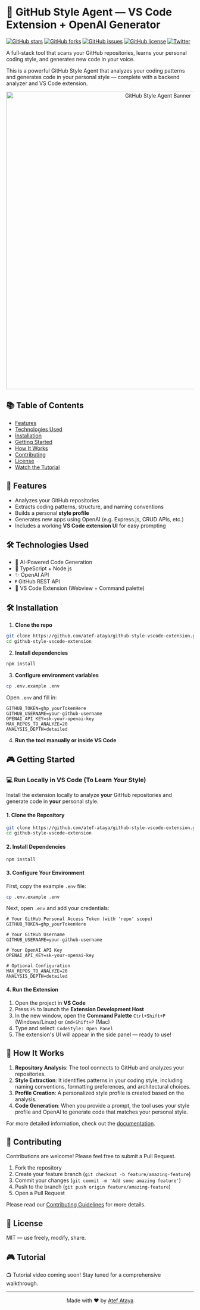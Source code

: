 # 🧠 GitHub Style Agent — VS Code Extension + OpenAI Generator

[![GitHub stars](https://img.shields.io/github/stars/atef-ataya/github-style-vscode-extension?style=social)](https://github.com/atef-ataya/github-style-vscode-extension/stargazers)
[![GitHub forks](https://img.shields.io/github/forks/atef-ataya/github-style-vscode-extension?style=social)](https://github.com/atef-ataya/github-style-vscode-extension/network/members)
[![GitHub issues](https://img.shields.io/github/issues/atef-ataya/github-style-vscode-extension)](https://github.com/atef-ataya/github-style-vscode-extension/issues)
[![GitHub license](https://img.shields.io/github/license/atef-ataya/github-style-vscode-extension)](https://github.com/atef-ataya/github-style-vscode-extension/blob/main/LICENSE)
[![Twitter](https://img.shields.io/twitter/url?style=social&url=https%3A%2F%2Fgithub.com%2Fatef-ataya%2Fgithub-style-vscode-extension)](https://twitter.com/intent/tweet?text=Check%20out%20this%20awesome%20GitHub%20Style%20Agent%20VS%20Code%20Extension:&url=https%3A%2F%2Fgithub.com%2Fatef-ataya%2Fgithub-style-vscode-extension)

A full-stack tool that scans your GitHub repositories, learns your personal coding style, and generates new code in your voice.

This is a powerful GitHub Style Agent that analyzes your coding patterns and generates code in your personal style — complete with a backend analyzer and VS Code extension.

<p align="center">
  <img src="https://raw.githubusercontent.com/atef-ataya/github-style-vscode-extension/main/assets/github-style-agent-banner.png" alt="GitHub Style Agent Banner" width="800">
</p>

## 📚 Table of Contents

- [Features](#-features)
- [Technologies Used](#️-technologies-used)
- [Installation](#️-installation)
- [Getting Started](#-getting-started)
- [How It Works](#-how-it-works)
- [Contributing](#-contributing)
- [License](#-license)
- [Watch the Tutorial](#-watch-the-tutorial)

## 🚀 Features

* Analyzes your GitHub repositories
* Extracts coding patterns, structure, and naming conventions
* Builds a personal **style profile**
* Generates new apps using OpenAI (e.g. Express.js, CRUD APIs, etc.)
* Includes a working **VS Code extension UI** for easy prompting

## 🛠️ Technologies Used

* 🧠 AI-Powered Code Generation
* 🔆 TypeScript + Node.js
* ✨ OpenAI API
* 🖡️ GitHub REST API
* 🧹 VS Code Extension (Webview + Command palette)

## 🛠️ Installation

1. **Clone the repo**

```bash
git clone https://github.com/atef-ataya/github-style-vscode-extension.git
cd github-style-vscode-extension
```

2. **Install dependencies**

```bash
npm install
```

3. **Configure environment variables**

```bash
cp .env.example .env
```

Open `.env` and fill in:

```env
GITHUB_TOKEN=ghp_yourTokenHere
GITHUB_USERNAME=your-github-username
OPENAI_API_KEY=sk-your-openai-key
MAX_REPOS_TO_ANALYZE=20
ANALYSIS_DEPTH=detailed
```

4. **Run the tool manually or inside VS Code**

## 🎮 Getting Started
### 💻 Run Locally in VS Code (To Learn *Your* Style)

Install the extension locally to analyze **your** GitHub repositories and generate code in **your** personal style.

#### 1. Clone the Repository

```bash
git clone https://github.com/atef-ataya/github-style-vscode-extension.git
cd github-style-vscode-extension
```

#### 2. Install Dependencies

```bash
npm install
```

#### 3. Configure Your Environment

First, copy the example `.env` file:

```bash
cp .env.example .env
```

Next, open `.env` and add your credentials:

```env
# Your GitHub Personal Access Token (with 'repo' scope)
GITHUB_TOKEN=ghp_yourTokenHere

# Your GitHub Username
GITHUB_USERNAME=your-github-username

# Your OpenAI API Key
OPENAI_API_KEY=sk-your-openai-key

# Optional Configuration
MAX_REPOS_TO_ANALYZE=20
ANALYSIS_DEPTH=detailed
```

#### 4. Run the Extension

1. Open the project in **VS Code**
2. Press `F5` to launch the **Extension Development Host**
3. In the new window, open the **Command Palette**
   `Ctrl+Shift+P` (Windows/Linux) or `Cmd+Shift+P` (Mac)
4. Type and select: `CodeStyle: Open Panel`
5. The extension's UI will appear in the side panel — ready to use!

## 🧠 How It Works

1. **Repository Analysis**: The tool connects to GitHub and analyzes your repositories.
2. **Style Extraction**: It identifies patterns in your coding style, including naming conventions, formatting preferences, and architectural choices.
3. **Profile Creation**: A personalized style profile is created based on the analysis.
4. **Code Generation**: When you provide a prompt, the tool uses your style profile and OpenAI to generate code that matches your personal style.

For more detailed information, check out the [documentation](./docs/quick-start.md).

## 🤝 Contributing

Contributions are welcome! Please feel free to submit a Pull Request.

1. Fork the repository
2. Create your feature branch (`git checkout -b feature/amazing-feature`)
3. Commit your changes (`git commit -m 'Add some amazing feature'`)
4. Push to the branch (`git push origin feature/amazing-feature`)
5. Open a Pull Request

Please read our [Contributing Guidelines](./docs/CONTRIBUTING.md) for more details.

## 🧪 License

MIT — use freely, modify, share.

## 🎮 Tutorial

📺 Tutorial video coming soon! Stay tuned for a comprehensive walkthrough.

---

<p align="center">
Made with ❤️ by <a href="https://github.com/atef-ataya">Atef Ataya</a>
</p>
